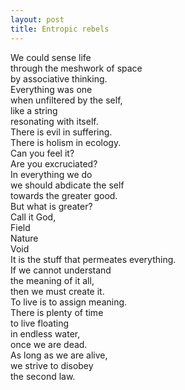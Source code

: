 ```yaml
---
layout: post
title: Entropic rebels
---
```

We could sense life   
through the meshwork of space  
by associative thinking.  
Everything was one  
when unfiltered by the self,  
like a string  
resonating with itself.  
There is evil in suffering.  
There is holism in ecology.  
Can you feel it?  
Are you excruciated?  
In everything we do  
we should abdicate the self  
towards the greater good.  
But what is greater?  
Call it God,  
Field  
Nature  
Void  
It is the stuff that permeates everything.  
If we cannot understand  
the meaning of it all,  
then we must create it.  
To live is to assign meaning.  
There is plenty of time  
to live floating  
in endless water,  
once we are dead.   
As long as we are alive,  
we strive to disobey  
the second law.  

 

